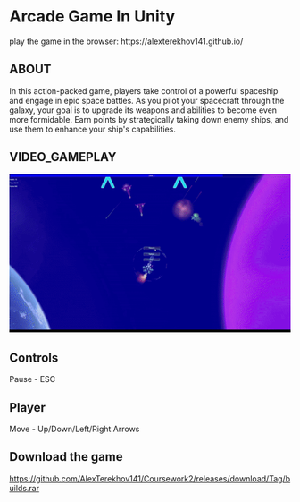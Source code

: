 <h1>Arcade Game In Unity</h1>
play the game in the browser: https://alexterekhov141.github.io/

## ABOUT

In this action-packed game, players take control of a powerful spaceship and engage in epic space battles. As you pilot your spacecraft through the galaxy, your goal is to upgrade its weapons and abilities to become even more formidable. Earn points by strategically taking down enemy ships, and use them to enhance your ship's capabilities.

## VIDEO_GAMEPLAY
![](https://github.com/AlexTerekhov141/Coursework2/blob/main/ezgif-4-e4bc29fe22.gif)

## Controls

Pause - ESC

## Player

Move - Up/Down/Left/Right Arrows

## Download the game

https://github.com/AlexTerekhov141/Coursework2/releases/download/Tag/builds.rar
